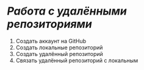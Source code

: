 # ***Работа с удалёнными репозиториями***
1. Создать аккаунт на GitHub
2. Создать локальные репозиторий
3. Создать удалённый репозиторий
4. Связать удалённый репозиторий с локальным